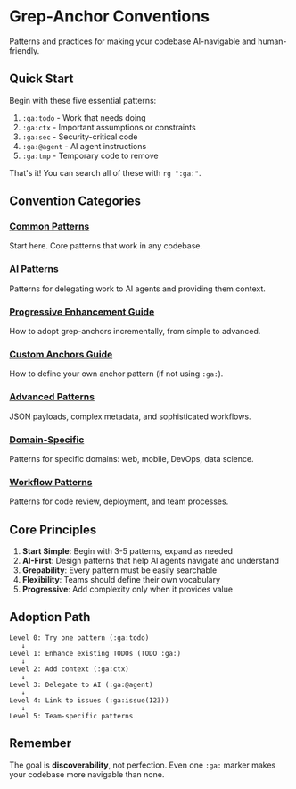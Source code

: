 # Grep-Anchor Conventions
<!-- :ga:tldr Standard patterns and practices for grep-anchors -->
<!-- :ga:convention Central hub for all grep-anchor conventions -->

Patterns and practices for making your codebase AI-navigable and human-friendly.

## Quick Start

Begin with these five essential patterns:

1. `:ga:todo` - Work that needs doing
2. `:ga:ctx` - Important assumptions or constraints
3. `:ga:sec` - Security-critical code
4. `:ga:@agent` - AI agent instructions
5. `:ga:tmp` - Temporary code to remove

That's it! You can search all of these with `rg ":ga:"`.

## Convention Categories

### [Common Patterns](./common-patterns.md)
Start here. Core patterns that work in any codebase.

### [AI Patterns](./ai-patterns.md)
Patterns for delegating work to AI agents and providing them context.

### [Progressive Enhancement Guide](../guides/progressive-enhancement.md)
How to adopt grep-anchors incrementally, from simple to advanced.

### [Custom Anchors Guide](../guides/custom-anchors.md)
How to define your own anchor pattern (if not using `:ga:`).

### [Advanced Patterns](../advanced-patterns.md)
JSON payloads, complex metadata, and sophisticated workflows.

### [Domain-Specific](./domain-specific.md)
Patterns for specific domains: web, mobile, DevOps, data science.

### [Workflow Patterns](./workflow-patterns.md)
Patterns for code review, deployment, and team processes.

## Core Principles

1. **Start Simple**: Begin with 3-5 patterns, expand as needed
2. **AI-First**: Design patterns that help AI agents navigate and understand
3. **Grepability**: Every pattern must be easily searchable
4. **Flexibility**: Teams should define their own vocabulary
5. **Progressive**: Add complexity only when it provides value

## Adoption Path

```text
Level 0: Try one pattern (:ga:todo)
   ↓
Level 1: Enhance existing TODOs (TODO :ga:)
   ↓
Level 2: Add context (:ga:ctx)
   ↓
Level 3: Delegate to AI (:ga:@agent)
   ↓
Level 4: Link to issues (:ga:issue(123))
   ↓
Level 5: Team-specific patterns
```

## Remember

The goal is **discoverability**, not perfection. Even one `:ga:` marker makes your codebase more navigable than none.
